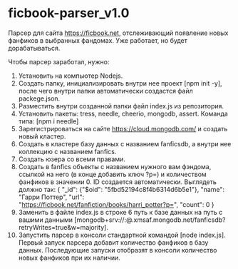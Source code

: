 # ficbook-parser_v1.0
Парсер для сайта https://ficbook.net, отслеживающий появление новых фанфиков в выбранных фандомах. Уже работает, но будет дорабатываться.

Чтобы парсер заработал, нужно:
1. Установить на компьютер Nodejs.
2. Создать папку, инициализировать внутри нее проект [npm init -y], после чего внутри папки автоматически создаcтся файл packege.json.
3. Разместить внутри созданной папки файл index.js из репозитория.
4. Установить  пакеты: tress, needle, cheerio, mongodb, assert. Команда типа: [npm i needle]
5. Зарегистрироваться на сайте https://cloud.mongodb.com/ и создать новый кластер.
6. Создать в кластере базу данных с названием fanficsdb, а внутри нее коллекцию с названием fanfics. 
7. Создать юзера со всеми правами.
8. Создать в fanfics объекты c названием нужного вам фэндома, ссылкой на него (в конце добавить ключ ?p=) и количеством фанфиков в значении 0. ID создается автоматически. Выглядеть должно так: { "_id": {"$oid": "5fbd52194c8f4b6314d6b5e1"}, "name": "Гарри Поттер", "url": "https://ficbook.net/fanfiction/books/harri_potter?p=", "count": 0 } 
9. Заменить в файле index.js в строке 6 путь к базе данных на путь с вашими данными [mongodb+srv://<username>:<password>@<clustername>.xmsaf.mongodb.net/fanficsdb?retryWrites=true&w=majority]. 
10. Запустить парсер в консоли стандартной командой [node index.js]. Первый запуск парсера добавит количество фанфиков в базу данных. Последующие запуски отобразят в консоли количество новых фанфиков при их наличии.
